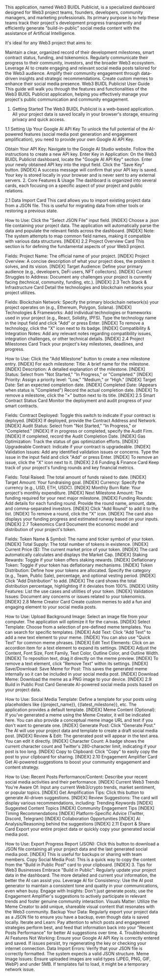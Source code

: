 This application, named Web3 BUIDL Publicist, is a specialized dashboard designed for Web3 project teams, founders, developers, community managers, and marketing professionals. Its primary purpose is to help these teams track their project's development progress transparently and efficiently generate "build-in-public" social media content with the assistance of Artificial Intelligence.

It's ideal for any Web3 project that aims to:

Maintain a clear, organized record of their development milestones, smart contract status, funding, and tokenomics.
Regularly communicate their progress to their community, investors, and the broader Web3 ecosystem.
Leverage AI to create engaging and relevant social media posts tailored for the Web3 audience.
Amplify their community engagement through data-driven insights and strategic recommendations.
Create custom memes to enhance their social media presence.
Web3 BUIDL Publicist User Guide
This guide will walk you through the features and functionalities of the Web3 BUIDL Publicist application, helping you effectively manage your project's public communication and community engagement.

1. Getting Started
The Web3 BUIDL Publicist is a web-based application. All your project data is saved locally in your browser's storage, ensuring privacy and quick access.

1.1 Setting Up Your Google AI API Key
To unlock the full potential of the AI-powered features (social media post generation and engagement amplification), you need to provide your own Google AI API Key.

Obtain Your API Key:
Navigate to the Google AI Studio website.
Follow the instructions to create a new API key.
Enter Key in Application:
On the Web3 BUIDL Publicist dashboard, locate the "Google AI API Key" section.
Enter your newly obtained API key into the input field.
Click the "Save Key" button. [INDEX]
A success message will confirm that your API key is saved. Your key is stored locally in your browser and is never sent to any external servers.
2. Core Features & Usage
The dashboard is organized into several cards, each focusing on a specific aspect of your project and public relations.

2.1 Data Import Card
This card allows you to import existing project data from a JSON file. This is useful for migrating data from other tools or restoring a previous state.

How to Use:
Click the "Select JSON File" input field. [INDEX]
Choose a .json file containing your project data.
The application will automatically parse the data and populate the relevant fields across the dashboard. [INDEX]
Note: The system attempts to map common field names, making it compatible with various data structures. [INDEX]
2.2 Project Overview Card
This section is for defining the fundamental aspects of your Web3 project.

Fields:
Project Name: The official name of your project. [INDEX]
Project Overview: A concise description of what your project does, the problem it solves, and its vision. [INDEX]
Target Audience: Define your primary audience (e.g., developers, DeFi users, NFT collectors). [INDEX]
Current Struggles to Address: Document any challenges your project is currently facing (technical, community, funding, etc.). [INDEX]
2.3 Tech Stack & Infrastructure Card
Detail the technologies and blockchain networks your project utilizes.

Fields:
Blockchain Network: Specify the primary blockchain network(s) your project operates on (e.g., Ethereum, Polygon, Solana). [INDEX]
Technologies & Frameworks: Add individual technologies or frameworks used in your project (e.g., React, Solidity, IPFS).
Type the technology name in the input field and click "Add" or press Enter. [INDEX]
To remove a technology, click the "X" icon next to its badge. [INDEX]
Compatibility & Integration Notes: Add any relevant notes regarding compatibility issues, integration challenges, or other technical details. [INDEX]
2.4 Project Milestones Card
Track your project's key milestones, deadlines, and progress.

How to Use:
Click the "Add Milestone" button to create a new milestone entry. [INDEX]
For each milestone:
Title: A brief name for the milestone. [INDEX]
Description: A detailed explanation of the milestone. [INDEX]
Status: Select from "Not Started," "In Progress," or "Completed." [INDEX]
Priority: Assign a priority level: "Low," "Medium," or "High." [INDEX]
Target Date: Set an expected completion date. [INDEX]
Completed Date: (Appears when status is "Completed") Record the actual completion date. [INDEX]
To remove a milestone, click the "×" button next to its title. [INDEX]
2.5 Smart Contract Status Card
Monitor the deployment and audit progress of your smart contracts.

Fields:
Contract Deployed: Toggle this switch to indicate if your contract is deployed. [INDEX]
If deployed, provide the Contract Address and Network. [INDEX]
Audit Status: Select from "Not Started," "In Progress," or "Completed." [INDEX]
If in progress or completed, specify the Audit Firm. [INDEX]
If completed, record the Audit Completion Date. [INDEX]
Gas Optimization: Track the status of gas optimization efforts. [INDEX]
Upgradeable Contract: Indicate if your contract is upgradeable. [INDEX]
Validation Issues: Add any identified validation issues or concerns.
Type the issue in the input field and click "Add" or press Enter. [INDEX]
To remove an issue, click the "X" icon next to it. [INDEX]
2.6 Funding & Finance Card
Keep track of your project's funding rounds and key financial metrics.

Fields:
Total Raised: The total amount of funds raised to date. [INDEX]
Target Amount: Your fundraising goal. [INDEX]
Currency: Specify the currency (e.g., USD, ETH, USDC). [INDEX]
Monthly Burn Rate: Your project's monthly expenditure. [INDEX]
Next Milestone Amount: The funding required for your next major milestone. [INDEX]
Funding Rounds: Add details for each funding round.
Provide the round name, amount, date, and comma-separated investors. [INDEX]
Click "Add Round" to add it to the list. [INDEX]
To remove a round, click the "X" icon. [INDEX]
The card also displays your funding progress and estimated runway based on your inputs. [INDEX]
2.7 Tokenomics Card
Document the economic model and distribution of your project's token.

Fields:
Token Name & Symbol: The name and ticker symbol of your token. [INDEX]
Total Supply: The total number of tokens in existence. [INDEX]
Current Price ($): The current market price of your token. [INDEX]
The card automatically calculates and displays the Market Cap. [INDEX]
Staking Rewards: Toggle if your token offers staking rewards. [INDEX]
Deflationary Token: Toggle if your token has deflationary mechanisms. [INDEX]
Token Distribution: Define how your tokens are allocated.
Specify the category (e.g., Team, Public Sale), percentage, and optional vesting period. [INDEX]
Click "Add Distribution" to add. [INDEX]
The card shows the total distribution percentage, highlighting if it deviates from 100%. [INDEX]
Utility Features: List the use cases and utilities of your token. [INDEX]
Validation Issues: Document any concerns or issues related to your tokenomics. [INDEX]
2.8 Meme Creator Card
Create custom memes to add a fun and engaging element to your social media posts.

How to Use:
Upload Background Image: Select an image file from your computer. The application will optimize it for the canvas. [INDEX]
Select Template: Choose from a selection of pre-defined meme templates. You can search for specific templates. [INDEX]
Add Text: Click "Add Text" to add a new text element to your meme. [INDEX] You can also use "Quick Text" for common meme phrases. [INDEX]
Edit Text Elements:
Click on an accordion item for a text element to expand its settings. [INDEX]
Adjust the Content, Font Size, Font Family, Text Color, Outline Color, and Outline Width. [INDEX]
To reposition text, drag it directly on the meme preview. [INDEX]
To remove a text element, click "Remove Text" within its settings. [INDEX]
Save/Download:
Save Meme for Post: This saves the generated meme internally so it can be included in your social media post. [INDEX]
Download Meme: Download the meme as a PNG image to your device. [INDEX]
2.9 Build in Public Post Card
Generate AI-powered social media posts based on your project data.

How to Use:
Social Media Template: Define a template for your posts using placeholders like {{project_name}}, {{latest_milestone}}, etc. The application provides a default template. [INDEX]
Meme Content (Optional): If you've generated a meme using the Meme Creator, it will be indicated here. You can also provide a conceptual meme image URL and text if you don't want to generate one. [INDEX]
Generate Post: Click "Generate Post." The AI will use your project data and template to create a draft social media post. [INDEX]
Review & Edit: The generated post will appear in the text area. You can edit it directly. [INDEX]
Character Count: A badge shows the current character count and Twitter's 280-character limit, indicating if your post is too long. [INDEX]
Copy to Clipboard: Click "Copy" to easily copy the post to your clipboard for sharing. [INDEX]
2.10 Engagement Amplifier Card
Get AI-powered suggestions to boost your community engagement and content strategy.

How to Use:
Recent Posts Performance/Content: Describe your recent social media activities and their performance. [INDEX]
Current Web3 Trends You're Aware Of: Input any current Web3/crypto trends, market sentiment, or popular topics. [INDEX]
Get Amplification Tips: Click this button to generate AI-driven suggestions. [INDEX]
Review Suggestions: The card will display various recommendations, including:
Trending Keywords [INDEX]
Suggested Content Topics [INDEX]
Community Engagement Tips [INDEX]
Timing Recommendations [INDEX]
Platform-Specific Advice (Twitter, Discord, Telegram) [INDEX]
Collaboration Opportunities [INDEX]
AI Analysis/Reasoning behind the suggestions [INDEX]
2.11 Export & Share Card
Export your entire project data or quickly copy your generated social media post.

How to Use:
Export Progress Report (JSON): Click this button to download a JSON file containing all your project data and the last generated social media post. [INDEX] This is useful for backups or sharing with team members.
Copy Social Media Post: This is a quick way to copy the content from the "Build in Public Post" card to your clipboard. [INDEX]
3. Tips for Web3 Businesses
Embrace "Build in Public": Regularly update your project data in the dashboard. The more detailed and current your information, the better the AI can assist you.
Leverage AI for Consistency: Use the AI post generator to maintain a consistent tone and quality in your communications, even when busy.
Engage with Insights: Don't just generate posts; use the Engagement Amplifier's suggestions to actively participate in relevant trends and foster genuine community interaction.
Visuals Matter: Utilize the Meme Creator to add unique, shareable visual content that resonates with the Web3 community.
Backup Your Data: Regularly export your project data as a JSON file to ensure you have a backup, even though data is saved locally.
Iterate and Learn: Pay attention to which posts and engagement strategies perform best, and feed that information back into your "Recent Posts Performance" for better AI suggestions over time.
4. Troubleshooting
AI Features Not Working: Ensure your Google AI API Key is correctly entered and saved. If issues persist, try regenerating the key or checking your internet connection.
Data Import Errors: Verify that your JSON file is correctly formatted. The system expects a valid JSON structure.
Meme Image Issues: Ensure uploaded images are valid types (JPEG, PNG, GIF, WebP) and under 5MB. If templates fail to load, it might be a temporary network issue.